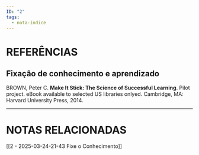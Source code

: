 ```yaml
---
ID: "2"
tags:
  - nota-índice
---
```

# REFERÊNCIAS

## Fixação de conhecimento e aprendizado

 BROWN, Peter C. **Make It Stick: The Science of Successful Learning**. Pilot project. eBook available to selected US libraries onlyed. Cambridge, MA: Harvard University Press, 2014.
 
 --- 

# NOTAS RELACIONADAS
[[2 - 2025-03-24-21-43 Fixe o Conhecimento]]